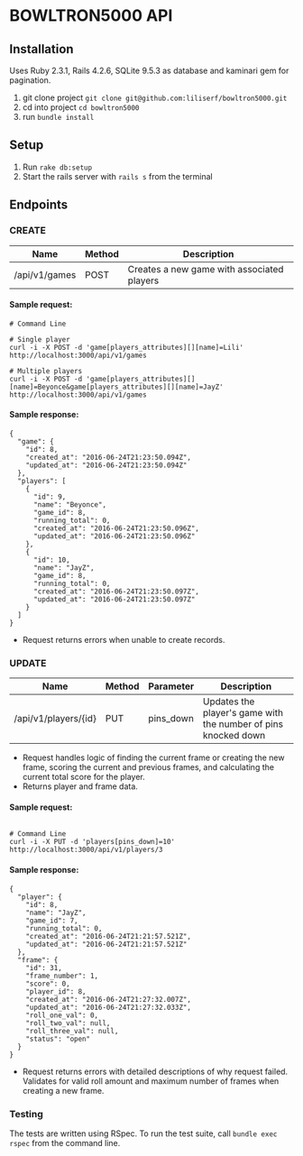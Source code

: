 # BOWLTRON5000 API

## Installation 
Uses Ruby 2.3.1, Rails 4.2.6, SQLite 9.5.3 as database and kaminari gem for pagination.
 1. git clone project `git clone git@github.com:liliserf/bowltron5000.git`
 3. cd into project `cd bowltron5000`
 4. run `bundle install`

## Setup
 1. Run `rake db:setup`
 2. Start the rails server with `rails s` from the terminal

## Endpoints

### CREATE 
Name | Method | Description
--- | --- | ---
/api/v1/games | POST | Creates a new game with associated players

#### Sample request:
```shell
# Command Line

# Single player
curl -i -X POST -d 'game[players_attributes][][name]=Lili' http://localhost:3000/api/v1/games

# Multiple players
curl -i -X POST -d 'game[players_attributes][][name]=Beyonce&game[players_attributes][][name]=JayZ' http://localhost:3000/api/v1/games
```

#### Sample response:
```
{
  "game": {
    "id": 8,
    "created_at": "2016-06-24T21:23:50.094Z",
    "updated_at": "2016-06-24T21:23:50.094Z"
  },
  "players": [
    {
      "id": 9,
      "name": "Beyonce",
      "game_id": 8,
      "running_total": 0,
      "created_at": "2016-06-24T21:23:50.096Z",
      "updated_at": "2016-06-24T21:23:50.096Z"
    },
    {
      "id": 10,
      "name": "JayZ",
      "game_id": 8,
      "running_total": 0,
      "created_at": "2016-06-24T21:23:50.097Z",
      "updated_at": "2016-06-24T21:23:50.097Z"
    }
  ]
}
```
- Request returns errors when unable to create records.

### UPDATE

Name | Method | Parameter | Description
--- | --- | --- | ---
/api/v1/players/{id}  | PUT | pins_down | Updates the player's game with the number of pins knocked down

- Request handles logic of finding the current frame or creating the new frame, scoring the current and previous frames, and calculating the current total score for the player. 
- Returns player and frame data.

#### Sample request:
```shell

# Command Line
curl -i -X PUT -d 'players[pins_down]=10' http://localhost:3000/api/v1/players/3
```

#### Sample response:
```
{
  "player": {
    "id": 8,
    "name": "JayZ",
    "game_id": 7,
    "running_total": 0,
    "created_at": "2016-06-24T21:21:57.521Z",
    "updated_at": "2016-06-24T21:21:57.521Z"
  },
  "frame": {
    "id": 31,
    "frame_number": 1,
    "score": 0,
    "player_id": 8,
    "created_at": "2016-06-24T21:27:32.007Z",
    "updated_at": "2016-06-24T21:27:32.033Z",
    "roll_one_val": 0,
    "roll_two_val": null,
    "roll_three_val": null,
    "status": "open"
  }
}
```

- Request returns errors with detailed descriptions of why request failed.
Validates for valid roll amount and maximum number of frames when creating a new frame.



### Testing
The tests are written using RSpec. To run the test suite, call `bundle exec rspec` from the command line.
